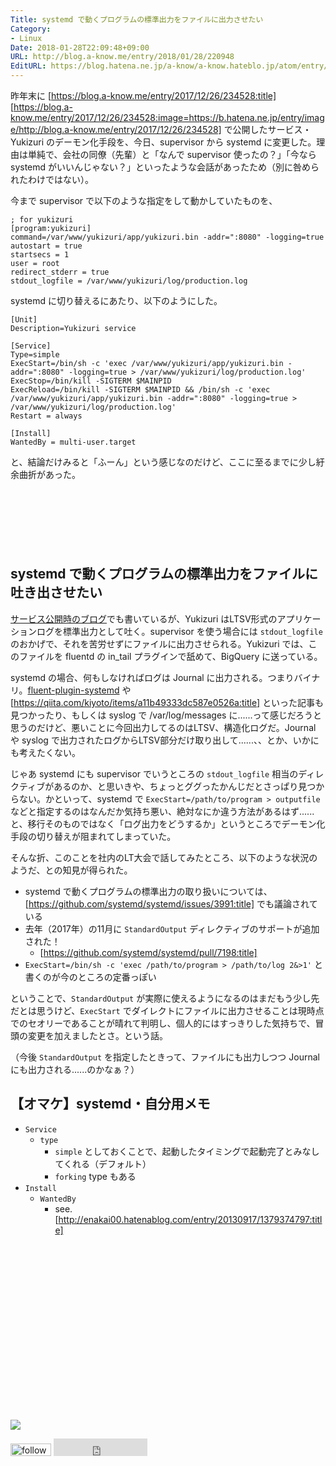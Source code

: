 ```yaml
---
Title: systemd で動くプログラムの標準出力をファイルに出力させたい
Category:
- Linux
Date: 2018-01-28T22:09:48+09:00
URL: http://blog.a-know.me/entry/2018/01/28/220948
EditURL: https://blog.hatena.ne.jp/a-know/a-know.hateblo.jp/atom/entry/8599973812341615303
---
```


昨年末に [https://blog.a-know.me/entry/2017/12/26/234528:title] [https://blog.a-know.me/entry/2017/12/26/234528:image=https://b.hatena.ne.jp/entry/image/http://blog.a-know.me/entry/2017/12/26/234528] で公開したサービス・Yukizuri のデーモン化手段を、今日、supervisor から systemd に変更した。理由は単純で、会社の同僚（先輩）と「なんで supervisor 使ったの？」「今なら systemd がいいんじゃない？」といったような会話があったため（別に咎められたわけではない）。


今まで supervisor で以下のような指定をして動かしていたものを、

```
; for yukizuri
[program:yukizuri]
command=/var/www/yukizuri/app/yukizuri.bin -addr=":8080" -logging=true
autostart = true
startsecs = 1
user = root
redirect_stderr = true
stdout_logfile = /var/www/yukizuri/log/production.log
```

systemd に切り替えるにあたり、以下のようにした。

```
[Unit]
Description=Yukizuri service

[Service]
Type=simple
ExecStart=/bin/sh -c 'exec /var/www/yukizuri/app/yukizuri.bin -addr=":8080" -logging=true > /var/www/yukizuri/log/production.log'
ExecStop=/bin/kill -SIGTERM $MAINPID
ExecReload=/bin/kill -SIGTERM $MAINPID && /bin/sh -c 'exec /var/www/yukizuri/app/yukizuri.bin -addr=":8080" -logging=true > /var/www/yukizuri/log/production.log'
Restart = always

[Install]
WantedBy = multi-user.target
```

と、結論だけみると「ふーん」という感じなのだけど、ここに至るまでに少し紆余曲折があった。




<!-- more -->


<script async src="//pagead2.googlesyndication.com/pagead/js/adsbygoogle.js"></script>
<!-- article-top -->
<ins class="adsbygoogle"
     style="display:inline-block;width:728px;height:90px"
     data-ad-client="ca-pub-3463034538369189"
     data-ad-slot="8367620130"></ins>
<script>
(adsbygoogle = window.adsbygoogle || []).push({});
</script>



## systemd で動くプログラムの標準出力をファイルに吐き出させたい
[サービス公開時のブログ](http://blog.a-know.me/entry/2017/12/26/234528)でも書いているが、Yukizuri はLTSV形式のアプリケーションログを標準出力として吐く。supervisor を使う場合には `stdout_logfile` のおかげで、それを苦労せずにファイルに出力させられる。Yukizuri では、このファイルを fluentd の in_tail プラグインで舐めて、BigQuery に送っている。


systemd の場合、何もしなければログは Journal に出力される。つまりバイナリ。[fluent-plugin-systemd](https://github.com/reevoo/fluent-plugin-systemd) や [https://qiita.com/kiyoto/items/a11b49333dc587e0526a:title] といった記事も見つかったり、もしくは syslog で /var/log/messages に......って感じだろうと思うのだけど、悪いことに今回出力してるのはLTSV、構造化ログだ。Journal や syslog で出力されたログからLTSV部分だけ取り出して......、、とか、いかにも考えたくない。


じゃあ systemd にも supervisor でいうところの `stdout_logfile` 相当のディレクティブがあるのか、と思いきや、ちょっとググったかんじだとさっぱり見つからない。かといって、systemd で `ExecStart=/path/to/program > outputfile` などと指定するのはなんだか気持ち悪い、絶対なにか違う方法があるはず......と、移行そのものではなく「ログ出力をどうするか」というところでデーモン化手段の切り替えが阻まれてしまっていた。


そんな折、このことを社内のLT大会で話してみたところ、以下のような状況のようだ、との知見が得られた。


- systemd で動くプログラムの標準出力の取り扱いについては、[https://github.com/systemd/systemd/issues/3991:title] でも議論されている
- 去年（2017年）の11月に `StandardOutput` ディレクティブのサポートが追加された！
    - [https://github.com/systemd/systemd/pull/7198:title]
- `ExecStart=/bin/sh -c 'exec /path/to/program > /path/to/log 2&>1'` と書くのが今のところの定番っぽい


ということで、`StandardOutput` が実際に使えるようになるのはまだもう少し先だとは思うけど、`ExecStart` でダイレクトにファイルに出力させることは現時点でのセオリーであることが晴れて判明し、個人的にはすっきりした気持ちで、冒頭の変更を加えましたとさ。という話。


（今後 `StandardOutput` を指定したときって、ファイルにも出力しつつ Journal にも出力される......のかなぁ？）


## 【オマケ】systemd・自分用メモ
- `Service`
    - `type`
        - `simple` としておくことで、起動したタイミングで起動完了とみなしてくれる（デフォルト）
        - `forking` type もある
- `Install`
    - `WantedBy`
        - see. [http://enakai00.hatenablog.com/entry/20130917/1379374797:title]



<div>
<br>
<script async src="//pagead2.googlesyndication.com/pagead/js/adsbygoogle.js"></script>
<!-- article-bottom2 -->
<ins class="adsbygoogle"
     style="display:inline-block;width:300px;height:250px"
     data-ad-client="ca-pub-3463034538369189"
     data-ad-slot="5274552934"></ins>
<script>
(adsbygoogle = window.adsbygoogle || []).push({});
</script>

<a href="http://bit.ly/grass-graph" target='blank' rel="nofollow"><img src="https://cdn-ak.f.st-hatena.com/images/fotolife/a/a-know/20170405/20170405220342.png"></a>
<br>
</div>

<div>
<a href='http://cloud.feedly.com/#subscription%2Ffeed%2Fhttp%3A%2F%2Fblog.a-know.me%2Ffeed'  target='blank'><img id='feedlyFollow' src='http://s3.feedly.com/img/follows/feedly-follow-rectangle-volume-small_2x.png' alt='follow us in feedly' width='65' height='20'></a>



<iframe src="http://blog.hatena.ne.jp/a-know/a-know.hateblo.jp/subscribe/iframe" allowtransparency="true" frameborder="0" scrolling="no" width="150" height="28"></iframe>
</div>

